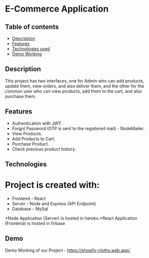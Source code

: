 # E-Commerce Application
 

## Table of contents
* [Description](#Description)
* [Features](#Features)
* [Technologies used](#Technologies)
* [Demo Working](#Demo)

## Description
This project has two interfaces, one for Admin who can add products, update them, view orders, and also deliver them, and the other for the common user who can view products, 
add them to the cart, and also purchase them.


## Features
* Authentication with JWT.
* Forgot Password (OTP is sent to the registered mail) - NodeMailer.
* View Products.
* Add Products to Cart. 
* Purchase Product.
* Check previous product history.
	
## Technologies
# Project is created with:
* Frontend - React
* Server - Node and Express (API Endpoint)
* Database - MySql

*Node Application (Server) is hosted in heroku 
*React Application (Frontend) is hosted in firbase 


	
## Demo
Demo Working of our Project - https://shopify-cloths.web.app/
